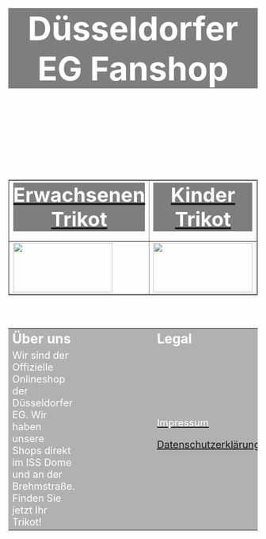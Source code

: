 <!DOCTYPE html PUBLIC "-//W3C//DTD XHTML 1.0 Transitional//EN" "http://www.w3.org/TR/xhtml1/DTD/xhtml1-transitional.dtd">
<html xmlns="http://www.w3.org/1999/xhtml">
<head>
<meta http-equiv="Content-Type" content="text/html; charset=utf-8" />
<title>Düsseldorfer EG Fanshop</title>
</head>



<body background="Hintergrund.jfif">
<center>
<div class="background" style="background-color:rgba(0, 0, 0, 0.5)">
<h1><p style="font-size:50pt;color:white">Düsseldorfer EG Fanshop</p></h1>

</div>

<br>
<br>
<br>
<br>
<br>
<br>
<div class="background" style="background-color:rgba(0, 0, 0, 0)">
<table border="1">
<tr>
<th><a href="Erwachsenen Trikot.html"><div class="background" style="background-color:rgba(0, 0, 0, 0.5)"><div style="color:#FFF;opacity:1;font-size:30pt">Erwachsenen <br>Trikot</div><div class="background" style="background-color:rgba(0, 0, 0, 0.5)"></div></p></a>
</th>
<th><a href="Kinder Trikot.html"><div class="background" style="background-color:rgba(0, 0, 0, 0.5)"><div style="color:#FFF;opacity:1;font-size:30pt">Kinder<br> Trikot</div></div></p></a></th>


</tr>
<tr>
<td><img src="Trikot 1.jpg" height="100px" width="200px" align="middle">
</td>
<td><img src="Trikot 2.jpg" height="100px" width="200px" align="middle">
</td>
</tr>
</table>
</center>
<br />
<br />
<div class="background" style="background-color:rgba(0, 0, 0, 0.3)">

<table border="0">

<tr>
<th><div style="color:#FFF;opacity:1;font-size:20pt; float:left">Über uns</div>
</th>
<th><div style="color:#FFF;opacity:1;font-size:20pt; float:left; padding-left:150px;"> Legal</div>
</th>
</tr>
<tr>
<td><div style="color:#FFF;opacity:1;font-size:15pt"> Wir sind der Offizielle Onlineshop der Düsseldorfer EG. Wir haben unsere Shops direkt im ISS Dome und an der Brehmstraße.
<br /> Finden Sie jetzt Ihr Trikot!</div>
</td>
<td>
<a href="Informationen.html"><div style="color:white;opacity:1; float:left; font-size:15pt"><div style="color:#FFF;opacity:1;font-size:15pt; padding-left:150px;">Impressum</div></p></a>

<a href="Informationen.html"><div style="color:white;opacity:1; float:left; font-size:15pt"><div style="color:#FFF;opacity:1;font-size:15pt; padding-left:150px;">Datenschutzerklärung</div></p></a>
</div>
</td>
</tr>

</table>
</body>
</html>
